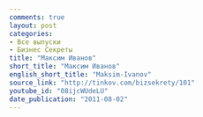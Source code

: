 ```yaml
---
comments: true
layout: post
categories:
- Все выпуски
- Бизнес Секреты
title: "Максим Иванов"
short_title: "Максим Иванов"
english_short_title: "Maksim-Ivanov"
source_link: "http://tinkov.com/bizsekrety/101"
youtube_id: "08ijcWUdeLU"
date_publication: "2011-08-02"
---
```



